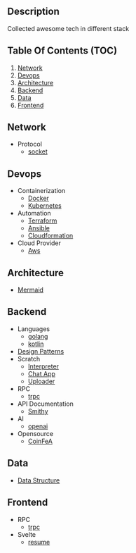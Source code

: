 ## Description

Collected awesome tech in different stack

## Table Of Contents (TOC)

1. [Network](#network)
2. [Devops](#devops)
3. [Architecture](#architecture)
4. [Backend](#backend)
5. [Data](#data)
6. [Frontend](#frontend)

## Network

- Protocol
  - [socket](network/socket)

## Devops

- Containerization
  - [Docker](devops/docker)
  - [Kubernetes](devops/k8s)
- Automation
  - [Terraform](devops/terraform)
  - [Ansible](devops/ansible)
  - [Cloudformation](devops/cloudformation)
- Cloud Provider
  - [Aws](devops/aws)

## Architecture

- [Mermaid](architecture/mermaid)

## Backend

- Languages
  - [golang](backend/languages/golang)
  - [kotlin](backend/languages/kotlin)
- [Design Patterns](backend/design-patterns)
- Scratch
  - [Interpreter](backend/scratch/interpreter)
  - [Chat App](backend/scratch/chat-app)
  - [Uploader](backend/scratch/uploader)
- RPC
  - [trpc](backend/trpc)
- API Documentation
  - [Smithy](backend/api-doc/smithy)
- AI
  - [openai](backend/openai)
- Opensource
  - [CoinFeA](backend/opensource/coinfea)

## Data

- [Data Structure](data/ds)

## Frontend

- RPC
  - [trpc](frontend/trpc)
- Svelte
  - [resume](frontend/svetle-kit-resume)
